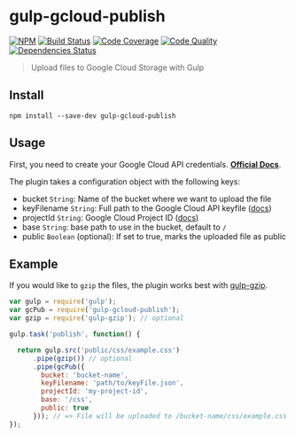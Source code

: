 # gulp-gcloud-publish

[![NPM](https://img.shields.io/npm/v/gulp-gcloud-publish.svg?style=flat-square)](https://www.npmjs.com/package/gulp-gcloud-publish) [![Build Status](https://img.shields.io/travis/albertorestifo/gulp-gcloud-publish.svg?style=flat-square)](https://travis-ci.org/albertorestifo/gulp-gcloud-publish) [![Code Coverage](https://img.shields.io/codeclimate/coverage/github/albertorestifo/gulp-gcloud-publish.svg?style=flat-square)](https://codeclimate.com/github/albertorestifo/gulp-gcloud-publish) [![Code Quality](https://img.shields.io/codeclimate/github/albertorestifo/gulp-gcloud-publish.svg?style=flat-square)](https://codeclimate.com/github/albertorestifo/gulp-gcloud-publish) [![Dependencies Status](https://img.shields.io/david/albertorestifo/gulp-gcloud-publish.svg?style=flat-square)](https://david-dm.org/albertorestifo/gulp-gcloud-publish)

> Upload files to Google Cloud Storage with Gulp

## Install

```
npm install --save-dev gulp-gcloud-publish
```

## Usage

First, you need to create your Google Cloud API credentials. [__Official Docs__][gc-docs].

The plugin takes a configuration object with the following keys:

- bucket `String`: Name of the bucket where we want to upload the file
- keyFilename `String`: Full path to the Google Cloud API keyfile ([docs][gc-docs])
- projectId `String`: Google Cloud Project ID ([docs][gc-docs])
- base `String`: base path to use in the bucket, default to `/`
- public `Boolean` (optional): If set to true, marks the uploaded file as public

## Example

If you would like to `gzip` the files, the plugin works best with [gulp-gzip](https://www.npmjs.com/package/gulp-gzip).

```js
var gulp = require('gulp');
var gcPub = require('gulp-gcloud-publish');
var gzip = require('gulp-gzip'); // optional

gulp.task('publish', function() {

  return gulp.src('public/css/example.css')
      .pipe(gzip()) // optional
      .pipe(gcPub({
        bucket: 'bucket-name',
        keyFilename: 'path/to/keyFile.json',
        projectId: 'my-project-id',
        base: '/css',
        public: true
      })); // => File will be uploaded to /bucket-name/css/example.css
});
```

[gc-docs]: https://googlecloudplatform.github.io/gcloud-node/#/authorization
